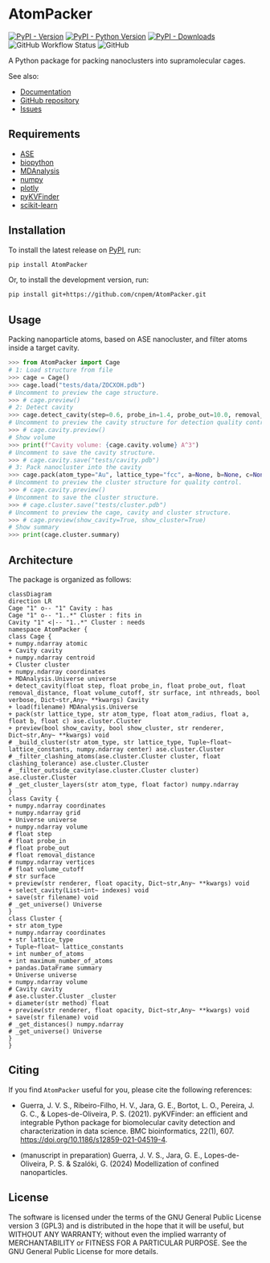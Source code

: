 # AtomPacker

[![PyPI - Version](https://img.shields.io/pypi/v/AtomPacker)](https://pypi.org/project/AtomPacker/)
[![PyPI - Python Version](https://img.shields.io/pypi/pyversions/AtomPacker)](https://pypi.org/project/AtomPacker/)
[![PyPI - Downloads](https://img.shields.io/pypi/dm/AtomPacker)](https://pypi.org/project/AtomPacker/)
![GitHub Workflow Status](https://img.shields.io/github/actions/workflow/status/cnpem/AtomPacker/testing.yml?label=testing)
![GitHub](https://img.shields.io/github/license/cnpem/AtomPacker)

A Python package for packing nanoclusters into supramolecular cages.

See also:

- [Documentation](https://cnpem.github.io/AtomPacker/)
- [GitHub repository](https://github.com/cnpem/AtomPacker/)
- [Issues](https://github.com/cnpem/AtomPacker/issues)

## Requirements

- [ASE](https://pypi.org/project/ase)
- [biopython](https://pypi.org/project/biopython)
- [MDAnalysis](https://pypi.org/project/MDAnalysis)
- [numpy](https://pypi.org/project/numpy)
- [plotly](https://pypi.org/project/plotly)
- [pyKVFinder](https://pypi.org/project/pyKVFinder)
- [scikit-learn](https://pypi.org/project/scikit-learn)

## Installation

To install the latest release on [PyPI](https://pypi.org/project/AtomPacker/), run:

```bash
pip install AtomPacker
```

Or, to install the development version, run:

```bash
pip install git+https://github.com/cnpem/AtomPacker.git
```

## Usage

Packing nanoparticle atoms, based on ASE nanocluster, and filter atoms inside a target cavity.

```python
>>> from AtomPacker import Cage
# 1: Load structure from file
>>> cage = Cage()
>>> cage.load("tests/data/ZOCXOH.pdb")
# Uncomment to preview the cage structure.
>>> # cage.preview()
# 2: Detect cavity
>>> cage.detect_cavity(step=0.6, probe_in=1.4, probe_out=10.0, removal_distance=1.0, volume_cutoff=5.0)
# Uncomment to preview the cavity structure for detection quality control.
>>> # cage.cavity.preview()
# Show volume
>>> print(f"Cavity volume: {cage.cavity.volume} A^3")
# Uncomment to save the cavity structure.
>>> # cage.cavity.save("tests/cavity.pdb")
# 3: Pack nanocluster into the cavity
>>> cage.pack(atom_type="Au", lattice_type="fcc", a=None, b=None, c=None)
# Uncomment to preview the cluster structure for quality control.
>>> # cage.cavity.preview()
# Uncomment to save the cluster structure.
>>> # cage.cluster.save("tests/cluster.pdb")
# Uncomment to preview the cage, cavity and cluster structure.
>>> # cage.preview(show_cavity=True, show_cluster=True)
# Show summary
>>> print(cage.cluster.summary)
```

## Architecture

The package is organized as follows:

```mermaid
classDiagram
direction LR
Cage "1" o-- "1" Cavity : has
Cage "1" o-- "1..*" Cluster : fits in
Cavity "1" <|-- "1..*" Cluster : needs
namespace AtomPacker {
class Cage {
+ numpy.ndarray atomic
+ Cavity cavity
+ numpy.ndarray centroid
+ Cluster cluster
+ numpy.ndarray coordinates
+ MDAnalysis.Universe universe
+ detect_cavity(float step, float probe_in, float probe_out, float removal_distance, float volume_cutoff, str surface, int nthreads, bool verbose, Dict~str,Any~ **kwargs) Cavity
+ load(filename) MDAnalysis.Universe
+ pack(str lattice_type, str atom_type, float atom_radius, float a, float b, float c) ase.cluster.Cluster
+ preview(bool show_cavity, bool show_cluster, str renderer, Dict~str,Any~ **kwargs) void
# _build_cluster(str atom_type, str lattice_type, Tuple~float~ lattice_constants, numpy.ndarray center) ase.cluster.Cluster
# _filter_clashing_atoms(ase.cluster.Cluster cluster, float clashing_tolerance) ase.cluster.Cluster
# _filter_outside_cavity(ase.cluster.Cluster cluster) ase.cluster.Cluster
# _get_cluster_layers(str atom_type, float factor) numpy.ndarray            
}
class Cavity {
+ numpy.ndarray coordinates
+ numpy.ndarray grid
+ Universe universe
+ numpy.ndarray volume
# float step
# float probe_in
# float probe_out
# float removal_distance
# numpy.ndarray vertices
# float volume_cutoff
# str surface
+ preview(str renderer, float opacity, Dict~str,Any~ **kwargs) void
+ select_cavity(List~int~ indexes) void
+ save(str filename) void
# _get_universe() Universe
}
class Cluster {
+ str atom_type
+ numpy.ndarray coordinates
+ str lattice_type
+ Tuple~float~ lattice_constants
+ int number_of_atoms
+ int maximum_number_of_atoms
+ pandas.DataFrame summary
+ Universe universe
+ numpy.ndarray volume
# Cavity cavity
# ase.cluster.Cluster _cluster
+ diameter(str method) float
+ preview(str renderer, float opacity, Dict~str,Any~ **kwargs) void
+ save(str filename) void
# _get_distances() numpy.ndarray
# _get_universe() Universe  
}
}
```

## Citing

If you find `AtomPacker` useful for you, please cite the following references:

- Guerra, J. V. S., Ribeiro-Filho, H. V., Jara, G. E., Bortot, L. O., Pereira, J. G. C., & Lopes-de-Oliveira, P. S. (2021). pyKVFinder: an efficient and integrable Python package for biomolecular cavity detection and characterization in data science. BMC bioinformatics, 22(1), 607. https://doi.org/10.1186/s12859-021-04519-4.

- (manuscript in preparation) Guerra, J. V. S., Jara, G. E., Lopes-de-Oliveira, P. S. & Szalóki, G. (2024) Modellization of confined nanoparticles.

## License

The software is licensed under the terms of the GNU General Public License version 3 (GPL3) and is distributed in the hope that it will be useful, but WITHOUT ANY WARRANTY; without even the implied warranty of MERCHANTABILITY or FITNESS FOR A PARTICULAR PURPOSE. See the GNU General Public License for more details.
